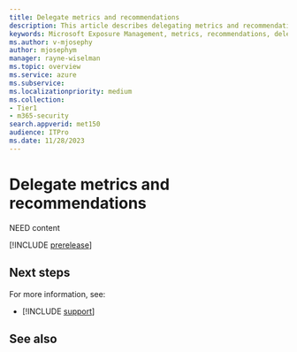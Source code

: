 ```yaml
---
title: Delegate metrics and recommendations
description: This article describes delegating metrics and recommendations in Microsoft Exposure Management.
keywords: Microsoft Exposure Management, metrics, recommendations, delegating, cyber security
ms.author: v-mjosephy
author: mjosephym
manager: rayne-wiselman
ms.topic: overview
ms.service: azure
ms.subservice:
ms.localizationpriority: medium
ms.collection: 
- Tier1
- m365-security
search.appverid: met150
audience: ITPro
ms.date: 11/28/2023
---
```


# Delegate metrics and recommendations

NEED content

[!INCLUDE [prerelease](../../includes/prerelease.md)]

<!--images -->
## Next steps

For more information, see:

- [!INCLUDE [support](../../includes/support.md)]

## See also